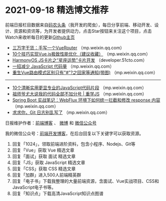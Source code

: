 # 2021-09-18 精选博文推荐

前端日报栏目数据来自[码农头条](http://hao.caibaojian.com.cn/)（我开发的爬虫），每日分享前端、移动开发、设计、资源和资讯等，为开发者提供动力，点击Star按钮来关注这个项目，点击Watch来收听每日的更新[Github主页](https://github.com/kujian/frontendDaily)
* [三万字干货：手写一个VueRouter](https://mp.weixin.qq.com/s?__biz=MzkwODIwMDY2OQ==&mid=2247491520&idx=1&sn=ac95e9b20d5918c95db781cd0fb49880) （mp.weixin.qq.com）
* [10个技巧实现Vue.js极致性能优化（建议收藏）](https://mp.weixin.qq.com/s?__biz=MzI2NDU4OTExOQ==&mid=2247525077&idx=1&sn=b42cec26edefb616f9370c73310cea7f) （mp.weixin.qq.com）
* [HarmonyOS JS卡片之“星座运势”卡片开发](https://developer.51cto.com/art/202109/682694.htm) （developer.51cto.com）
* [一招减少 JavaScript 代码量](https://mp.weixin.qq.com/s?__biz=Mzg2NjUxOTM2Mg==&mid=2247489485&idx=1&sn=f65bb43530e8f21cb156b5e74f1f4ad6) （mp.weixin.qq.com）
* [重生Vue路由模式区别只有&quot;#&quot;?之回家等通知(带图)](https://mp.weixin.qq.com/s?__biz=MzUzNjk5MTE1OQ==&mid=2247509927&idx=1&sn=5302b2917f4662a455b19d3ca0031582) （mp.weixin.qq.com）

***
* [10个清晰实用更显专业的JavaScript代码片段](https://mp.weixin.qq.com/s?__biz=MzIyMDkwODczNw==&mid=2247501541&idx=1&sn=b27c550772baf294cbc28715adc87f04) （mp.weixin.qq.com）
* [祖师爷尤大说我的代码全部不加分号 | 重学JS](https://mp.weixin.qq.com/s?__biz=MzI0MzIyMDM5Ng==&mid=2649838434&idx=1&sn=a395c01cf2bde73963c43dcc1781c054) （mp.weixin.qq.com）
* [Spring Boot 实战笔记：WebFlux 环境下如何统一拦截和修改 response 内容](https://mp.weixin.qq.com/s/hPNaES0ycqEmeqm3tTzcZg) （mp.weixin.qq.com）
* [求求你，Git 日志别乱写了](https://mp.weixin.qq.com/s/7Xt3M7ch1TCjZk-dZvYZZQ) （mp.weixin.qq.com）

日报维护作者：[前端博客](http://caibaojian.com.cn/) 、 [微博](http://weibo.com/kujian) 和 [微信公众号](https://open.weixin.qq.com/qr/code?username=caibaojian_com)

我的微信公众号：[前端开发博客](https://open.weixin.qq.com/qr/code?username=caibaojian_com)，在后台回复以下关键字可以获取资源。

1. 回复「1024」，领取前端进阶资料，包含小程序、Nodejs、Git等
2. 回复「Vue」获取 Vue 精选文章
3. 回复「面试」获取 面试 精选文章
4. 回复「JS」获取 JavaScript 精选文章
5. 回复「CSS」获取 CSS 精选文章
6. 回复「加群」进入500人前端精英群
7. 回复「电子书」下载我整理的大量前端资源，含面试、Vue实战项目、CSS和JavaScript电子书等。
8. 回复「知识点」下载高清JavaScript知识点图谱